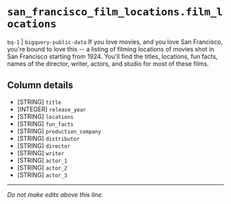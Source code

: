 # `san_francisco_film_locations.film_locations`
`bq-1` | `bigquery-public-data`
If you love movies, and you love San Francisco, you're bound to love this -- a listing of filming locations of movies shot in San Francisco starting from 1924. You'll find the titles, locations, fun facts, names of the director, writer, actors, and studio for most of these films.

## Column details
* [STRING]    `title`
* [INTEGER]   `release_year`
* [STRING]    `locations`
* [STRING]    `fun_facts`
* [STRING]    `production_company`
* [STRING]    `distributor`
* [STRING]    `director`
* [STRING]    `writer`
* [STRING]    `actor_1`
* [STRING]    `actor_2`
* [STRING]    `actor_3`

-------------------------------------------------------------------------------
*Do not make edits above this line.*
